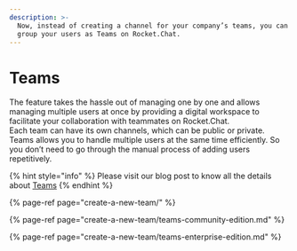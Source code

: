 ```yaml
---
description: >-
  Now, instead of creating a channel for your company’s teams, you can easily
  group your users as Teams on Rocket.Chat.
---
```


# Teams

The feature takes the hassle out of managing one by one and allows managing multiple users at once by providing a digital workspace to facilitate your collaboration with teammates on Rocket.Chat.   
Each team can have its own channels, which can be public or private. Teams allows you to handle multiple users at the same time efficiently. So you don’t need to go through the manual process of adding users repetitively.

{% hint style="info" %}
Please visit our blog post to know all the details about [Teams](https://rocket.chat/blog/product/teams/)
{% endhint %}

{% page-ref page="create-a-new-team/" %}

{% page-ref page="create-a-new-team/teams-community-edition.md" %}

{% page-ref page="create-a-new-team/teams-enterprise-edition.md" %}







